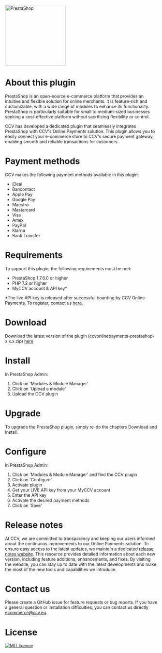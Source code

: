 <img src="https://github.com/user-attachments/assets/5d009aa7-b0d7-4fda-a158-64078c1fb355" alt="PrestaShop" width="200"/>

# About this plugin

PrestaShop is an open-source e-commerce platform that provides an intuitive and flexible solution for online merchants. It is feature-rich and customizable, with a wide range of modules to enhance its functionality. PrestaShop is particularly suitable for small to medium-sized businesses seeking a cost-effective platform without sacrificing flexibility or control.

CCV has developed a dedicated plugin that seamlessly integrates PrestaShop with CCV's Online Payments solution. This plugin allows you to easily connect your e-commerce store to CCV's secure payment gateway, enabling smooth and reliable transactions for customers.

# Payment methods
CCV makes the following payment methods available in this plugin: 
- iDeal
- Bancontact
- Apple Pay
- Google Pay
- Maestro
- Mastercard
- Visa
- Amex
- PayPal
- Klarna
- Bank Transfer	

# Requirements
To support this plugin, the following requirements must be met:
-	PrestaShop 1.7.6.0 or higher
-	PHP 7.2 or higher
-	MyCCV account & API key*

*The live API key is released after successful boarding by CCV Online Payments. To register, contact us [here](https://www.ccv.eu/en/solutions/payment-services/ccv-online-payments/partners/online-payments-form/).

# Download
Download the latest version of the plugin (ccvonlinepayments-prestashop-x.x.x.zip) [here](https://github.com/CCV/ccvonlinepayments-prestashop/releases/latest)

# Install
In PrestaShop Admin:
1.	Click on 'Modules & Module Manager'
2.	Click on 'Upload a module'
3.	Upload the CCV plugin

# Upgrade
To upgrade the PrestaShop plugin, simply re-do the chapters Download and Install.

# Configure
In PrestaShop Admin:
1.	Click on 'Modules & Module Manager' and find the CCV plugin
2.	Click on 'Configure'
3.	Activate plugin
4.	Get your LIVE API key from your MyCCV account
5.	Enter the API key
6.	Activate the desired payment methods
7.	Click on 'Save'

# Release notes
At CCV, we are committed to transparency and keeping our users informed about the continuous improvements to our Online Payments solution. To ensure easy access to the latest updates, we maintain a dedicated [release notes website](https://onlinepayments.ccvlab.eu/). This resource provides detailed information about each new version, including feature additions, enhancements, and fixes. By visiting the website, you can stay up to date with the latest developments and make the most of the new tools and capabilities we introduce.

# Contact us
Please create a GitHub issue for feature requests or bug reports. If you have a general question or installation difficulties, you can contact us directly ecommerce@ccv.eu.

# License

[![MIT license](https://img.shields.io/github/license/CCV/ccvonlinepayments-prestashop)](https://github.com/CCV/ccvonlinepayments-prestashop/blob/master/LICENSE.txt)
